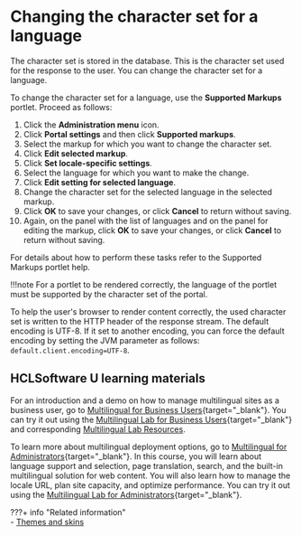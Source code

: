 # Changing the character set for a language

The character set is stored in the database. This is the character set used for the response to the user. You can change the character set for a language.

To change the character set for a language, use the **Supported Markups** portlet. Proceed as follows:

1.  Click the **Administration menu** icon.
2.  Click **Portal settings** and then click **Supported markups**.
3.  Select the markup for which you want to change the character set.
4.  Click **Edit selected markup**.
5.  Click **Set locale-specific settings**.
6.  Select the language for which you want to make the change.
7.  Click **Edit setting for selected language**.
8.  Change the character set for the selected language in the selected markup.
9.  Click **OK** to save your changes, or click **Cancel** to return without saving.
10. Again, on the panel with the list of languages and on the panel for editing the markup, click **OK** to save your changes, or click **Cancel** to return without saving.

For details about how to perform these tasks refer to the Supported Markups portlet help.

!!!note
    For a portlet to be rendered correctly, the language of the portlet must be supported by the character set of the portal.

To help the user's browser to render content correctly, the used character set is written to the HTTP header of the response stream. The default encoding is UTF-8. If it set to another encoding, you can force the default encoding by setting the JVM parameter as follows: `default.client.encoding=UTF-8`.

## HCLSoftware U learning materials

For an introduction and a demo on how to manage multilingual sites as a business user, go to [Multilingual for Business Users](https://hclsoftwareu.hcltechsw.com/component/axs/?view=sso_config&id=3&forward=https%3A%2F%2Fhclsoftwareu.hcltechsw.com%2Fcourses%2Flesson%2F%3Fid%3D2792){target="_blank"}. You can try it out using the [Multilingual Lab for Business Users](https://hclsoftwareu.hcltechsw.com/images/Lc4sMQCcN5uxXmL13gSlsxClNTU3Mjc3NTc4MTc2/DS_Academy/DX/Business_User/HDX-BU-200_Multilingual_Lab.pdf){target="_blank"} and corresponding [Multilingual Lab Resources](https://hclsoftwareu.hcltechsw.com/images/Lc4sMQCcN5uxXmL13gSlsxClNTU3Mjc3NTc4MTc2/DS_Academy/DX/Business_User/HDX-BU-200_Multilingual_Lab_Resources.zip).

To learn more about multilingual deployment options, go to [Multilingual for Administrators](https://hclsoftwareu.hcltechsw.com/component/axs/?view=sso_config&id=3&forward=https%3A%2F%2Fhclsoftwareu.hcltechsw.com%2Fcourses%2Flesson%2F%3Fid%3D3364){target="_blank"}. In this course, you will learn about language support and selection, page translation, search, and the built-in multilingual solution for web content. You will also learn how to manage the locale URL, plan site capacity, and optimize performance. You can try it out using the [Multilingual Lab for Administrators](https://hclsoftwareu.hcltechsw.com/component/axs/?view=sso_config&id=3&forward=https%3A%2F%2Fhclsoftwareu.hcltechsw.com%2Fcourses%2Flesson%2F%3Fid%3D3364){target="_blank"}.

???+ info "Related information"  
    -   [Themes and skins](../../portal_admin_tools/portal_user_interface/managing_pages/manage_pages_portlets/customizing_pages/admcustom_skins.md)

